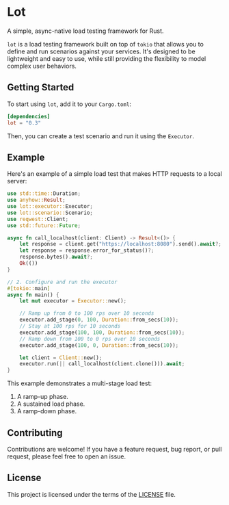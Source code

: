 # Lot

A simple, async-native load testing framework for Rust.

`lot` is a load testing framework built on top of `tokio` that allows you to define and run scenarios against your services. It's designed to be lightweight and easy to use, while still providing the flexibility to model complex user behaviors.

## Getting Started

To start using `lot`, add it to your `Cargo.toml`:

```toml
[dependencies]
lot = "0.3"
```

Then, you can create a test scenario and run it using the `Executor`.

## Example

Here's an example of a simple load test that makes HTTP requests to a local server:

```rust
use std::time::Duration;
use anyhow::Result;
use lot::executor::Executor;
use lot::scenario::Scenario;
use reqwest::Client;
use std::future::Future;

async fn call_localhost(client: Client) -> Result<()> {
    let response = client.get("https://localhost:8080").send().await?;
    let response = response.error_for_status()?;
    response.bytes().await?;
    Ok(())
}

// 2. Configure and run the executor
#[tokio::main]
async fn main() {
    let mut executor = Executor::new();

    // Ramp up from 0 to 100 rps over 10 seconds
    executor.add_stage(0, 100, Duration::from_secs(10));
    // Stay at 100 rps for 10 seconds
    executor.add_stage(100, 100, Duration::from_secs(10));
    // Ramp down from 100 to 0 rps over 10 seconds
    executor.add_stage(100, 0, Duration::from_secs(10));

    let client = Client::new();
    executor.run(|| call_localhost(client.clone())).await;
}
```

This example demonstrates a multi-stage load test:

1.  A ramp-up phase.
2.  A sustained load phase.
3.  A ramp-down phase.

## Contributing

Contributions are welcome! If you have a feature request, bug report, or pull request, please feel free to open an issue.

## License

This project is licensed under the terms of the [LICENSE](LICENSE) file.
